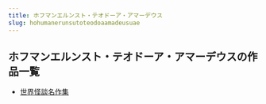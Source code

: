```yaml
---
title: ホフマンエルンスト・テオドーア・アマーデウス
slug: hohumanerunsutoteodoaamadeusuae
---
```


## ホフマンエルンスト・テオドーア・アマーデウスの作品一覧

- [世界怪談名作集](shijieguaitanmingzuoji1b)
